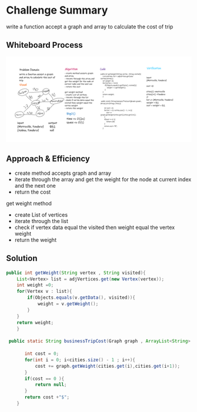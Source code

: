 # Challenge Summary

write a function accept a graph and array to calculate the cost of trip

## Whiteboard Process

![whiteboard](./img/Whiteboard%20(19).png)

## Approach & Efficiency

- create method accepts graph and array
- iterate through the array and get the weight for the node at current index and the next one
- return the cost

get weight method

- create List of vertices
- iterate through the list
- check if vertex data equal the visited then weight equal the vertex weight
- return the weight

## Solution

```java
public int getWeight(String vertex , String visited){
    List<Vertex> list = adjVertices.get(new Vertex(vertex));
    int weight =0;
    for(Vertex v : list){
        if(Objects.equals(v.getData(), visited)){
            weight = v.getWeight();
        }
    }
    return weight;
    }

 public static String businessTripCost(Graph graph , ArrayList<String> cities){

       int cost = 0;
       for(int i = 0; i<cities.size() - 1 ; i++){
           cost += graph.getWeight(cities.get(i),cities.get(i+1));
       }
       if(cost == 0 ){
           return null;
       }
       return cost +"$";
    }
```
